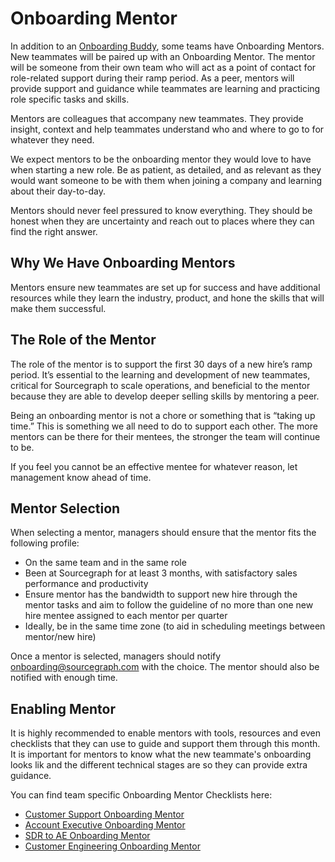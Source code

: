# Onboarding Mentor

In addition to an [Onboarding Buddy](buddy-program.md), some teams have Onboarding Mentors. New teammates will be paired up with an Onboarding Mentor. The mentor will be someone from their own team who will act as a point of contact for role-related support during their ramp period. As a peer, mentors will provide support and guidance while teammates are learning and practicing role specific tasks and skills.

Mentors are colleagues that accompany new teammates. They provide insight, context and help teammates understand who and where to go to for whatever they need.

We expect mentors to be the onboarding mentor they would love to have when starting a new role. Be as patient, as detailed, and as relevant as they would want someone to be with them when joining a company and learning about their day-to-day.

Mentors should never feel pressured to know everything. They should be honest when they are uncertainty and reach out to places where they can find the right answer.

## Why We Have Onboarding Mentors

Mentors ensure new teammates are set up for success and have additional resources while they learn the industry, product, and hone the skills that will make them successful.

## The Role of the Mentor

The role of the mentor is to support the first 30 days of a new hire’s ramp period. It’s essential to the learning and development of new teammates, critical for Sourcegraph to scale operations, and beneficial to the mentor because they are able to develop deeper selling skills by mentoring a peer.

Being an onboarding mentor is not a chore or something that is “taking up time.” This is something we all need to do to support each other. The more mentors can be there for their mentees, the stronger the team will continue to be.

If you feel you cannot be an effective mentee for whatever reason, let management know ahead of time.

## Mentor Selection

When selecting a mentor, managers should ensure that the mentor fits the following profile:

- On the same team and in the same role
- Been at Sourcegraph for at least 3 months, with satisfactory sales performance and productivity
- Ensure mentor has the bandwidth to support new hire through the mentor tasks and aim to follow the guideline of no more than one new hire mentee assigned to each mentor per quarter
- Ideally, be in the same time zone (to aid in scheduling meetings between mentor/new hire)

Once a mentor is selected, managers should notify onboarding@sourcegraph.com with the choice. The mentor should also be notified with enough time.

## Enabling Mentor

It is highly recommended to enable mentors with tools, resources and even checklists that they can use to guide and support them through this month. It is important for mentors to know what the new teammate's onboarding looks lik and the different technical stages are so they can provide extra guidance.

You can find team specific Onboarding Mentor Checklists here:

- [Customer Support Onboarding Mentor](../../departments/technical-success/support/onboarding/cs-onboard-mentor.md)
- [Account Executive Onboarding Mentor](../../departments/sales/onboarding/ae-onboarding-mentor.md)
- [SDR to AE Onboarding Mentor](../../departments/sales/onboarding/transition-ae-onboarding-mentor.md)
- [Customer Engineering Onboarding Mentor](../../departments/technical-success/ce/onboarding/ce-onboarding-mentor.md)
